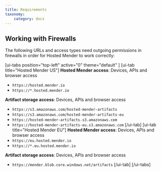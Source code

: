 ```yaml
---
title: Requirements
taxonomy:
    category: docs
---
```


## Working with Firewalls
The following URLs and access types need outgoing permissions in firewalls in order for Hosted Mender to work correctly:

[ui-tabs position="top-left" active="0" theme="default" ]
[ui-tab title="Hosted Mender US"]
**Hosted Mender access**: Devices, APIs and browser access
* `https://hosted.mender.io`
* `https://*.hosted.mender.io`

**Artifact storage access**: Devices, APIs and browser access
* `https://s3.amazonaws.com/hosted-mender-artifacts`
* `https://s3.amazonaws.com/hosted-mender-artifacts-eu`
* `https://hosted-mender-artifacts.s3.amazonaws.com`
* `https://hosted-mender-artifacts-eu.s3.amazonaws.com`
[/ui-tab]
[ui-tab title="Hosted Mender EU"]
**Hosted Mender access**: Devices, APIs and browser access
* `https://eu.hosted.mender.io`
* `https://*.eu.hosted.mender.io`

**Artifact storage access**: Devices, APIs and browser access
* `https://mender.blob.core.windows.net/artifacts`
[/ui-tab]
[/ui-tabs]
